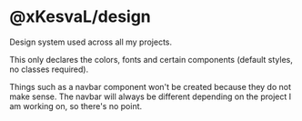 # @xKesvaL/design


Design system used across all my projects.

This only declares the colors, fonts and certain components (default styles, no classes required).

Things such as a navbar component won't be created because they do not make sense. The navbar will always be different depending on the project I am working on, so there's no point.